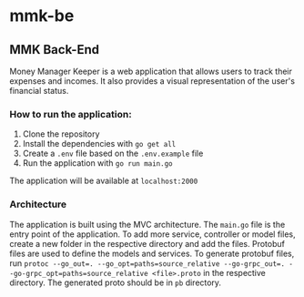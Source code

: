 # mmk-be

## MMK Back-End

Money Manager Keeper is a web application that allows users to track their expenses and incomes. It also provides a
visual representation of the user's financial status.

### How to run the application:

1. Clone the repository
2. Install the dependencies with `go get all`
3. Create a `.env` file based on the `.env.example` file
4. Run the application with `go run main.go`

The application will be available at `localhost:2000`

### Architecture

The application is built using the MVC architecture. The `main.go` file is the entry point of the application. To add
more service, controller or model files, create a new folder in the respective directory and add the files. Protobuf
files are used to define the models and services. To generate protobuf files,
run `protoc --go_out=. --go_opt=paths=source_relative --go-grpc_out=. --go-grpc_opt=paths=source_relative <file>.proto`
in the respective directory. The generated proto should be in `pb` directory.



